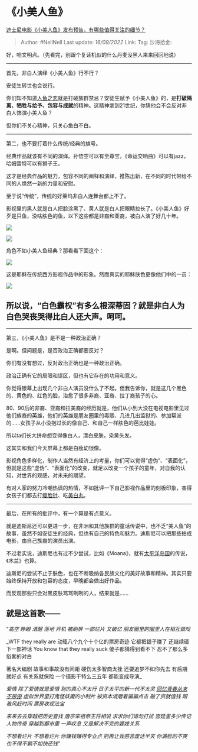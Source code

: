 # 《小美人鱼》
[迪士尼电影《小美人鱼》发布预告，有哪些值得关注的细节？](https://www.zhihu.com/question/552694534/answer/2670861624)

> Author: #NellNell
> Last update: *16/09/2022*
> Link:
> Tag:
> 沙海拾金:

好，咱文明点。（先看完，别跟个复读机似的什么丹麦没黑人来来回回地说）

---

首先，非白人演绎《小美人鱼》行不行？

安徒生转世也会说行。

你们知不知道[人鱼之恋](https://www.zhihu.com/search?q=%E4%BA%BA%E9%B1%BC%E4%B9%8B%E6%81%8B&search_source=Entity&hybrid_search_source=Entity&hybrid_search_extra=%7B%22sourceType%22%3A%22answer%22%2C%22sourceId%22%3A2670861624%7D)就是打破族群禁忌？安徒生赋予《小美人鱼》的，是**打破隔离、牺牲与给予、包容与成就**的精神。这精神拿到21世纪，你猜他会不会反对非白人饰演小美人鱼？

但你们不关心精神，只关心鱼白不白。

---

第二，也不要打着什么传统/经典的旗号。

经典作品就该有不同的演绎。孙悟空可以有至尊宝，《命运交响曲》可以有jazz，哈姆雷特可以有狮子王。

这才是经典作品的魅力，包容不同的阐释和演绎，推陈出新，在不同的时代带给不同的人焕然一新的力量和安慰。

至于说“传统”，传统的好莱坞非白人连舞台都上不了。

影视里的黑人就是白人把脸涂黑了、黄人就是白人把眼睛拉长了。《小美人鱼》好歹是只鱼，没啥肤色的鱼，以下这些都是非裔和亚裔，被白人演了好几十年。

![](https://pic1.zhimg.com/50/v2-1e147882a6a95efca5491cf5fa5f2ff8_720w.jpg?source=1940ef5c)

![](https://pica.zhimg.com/50/v2-7f0d6406dd8362d04d0cd3386c350c3f_720w.jpg?source=1940ef5c)

角色不如小美人鱼经典？那看看下面这个：

![](https://pica.zhimg.com/50/v2-17dece7ac049bcdf594e4de45a9417ba_720w.jpg?source=1940ef5c)

这是耶稣在传统西方影视作品中的形象。然而真实的耶稣肤色更像他们中的一员：

![](https://pic2.zhimg.com/50/v2-ef1c6c08c2bfa2b5402dfe18fa114641_720w.jpg?source=1940ef5c)

## 所以说，“白色霸权”有多么根深蒂固？就是非白人为白色哭丧哭得比白人还大声。呵呵。

---

第三，《小美人鱼》是不是一种政治正确？

是啊。但问题是，是否政治正确都要反对？

你们有没有想过，反对政治正确也是一种政治正确。

政治正确有它的局限和误区，但也有它存在的功用和意义。

你觉得银幕上出现几个非白人演员没什么了不起。但我告诉你，就是这几个黑色的、黄色的、红色的脸，治愈了很多非裔、亚裔、拉丁裔孩子的心。

80、90后的非裔、亚裔和拉美裔的经历就是，他们从小到大没在电视电影里见过他们族裔的英雄，他们的英雄是朋友圈里的毒贩、几进几出监狱的、参加帮派的……女孩子从小没抱过长的像自己、和自己一样肤色的芭比娃娃。

所以ta们长大拼命想变得像白人，漂白皮肤，染黄头发。

这其实和我们今天屏幕上都是白瘦幼很像。

影视角色多样化，制作人当然有经济上的考量，你们可以觉得“虚伪”、“表面化”，但就是这些“虚伪”、“表面化”的改变，就足以改变一个孩子的童年，对自我的认知，对世界的观感，对未来的期望。

有对人家的努力冷嘲热讽的热情，不如批评一下自己影视作品里的刻板印象，害得女孩子们都去打[瘦脸针](https://www.zhihu.com/search?q=%E7%98%A6%E8%84%B8%E9%92%88&search_source=Entity&hybrid_search_source=Entity&hybrid_search_extra=%7B%22sourceType%22%3A%22answer%22%2C%22sourceId%22%3A2670861624%7D)、吃[美白丸](https://www.zhihu.com/search?q=%E7%BE%8E%E7%99%BD%E4%B8%B8&search_source=Entity&hybrid_search_source=Entity&hybrid_search_extra=%7B%22sourceType%22%3A%22answer%22%2C%22sourceId%22%3A2670861624%7D)。

---

最后，在所有的批评中，有一个算是有点意义。

就是迪斯尼还可以更进一步，在非洲和其他族群的童话传说中，也不乏“美人鱼”的故事，虽然不如安徒生的经典，但也有自己的特色和魅力。迪斯尼可以把那些拍成电影，由自己族裔的演员出演。

不过老实说，迪斯尼也有过不少尝试，比如《Moana》，就有[太平洋岛国](https://www.zhihu.com/search?q=%E5%A4%AA%E5%B9%B3%E6%B4%8B%E5%B2%9B%E5%9B%BD&search_source=Entity&hybrid_search_source=Entity&hybrid_search_extra=%7B%22sourceType%22%3A%22answer%22%2C%22sourceId%22%3A2670861624%7D)的传说，《木兰》也算。

迪斯尼的尝试不止于肤色，也在不断吸纳各民族文化的美好故事和精神。其实只要始终保持开放和包容的态度，早晚都会做出好作品。

而反观那些只会对黑皮肤骂骂咧咧的人，结果就是……

## 就是这首歌——

“_高空 睁眼 清醒 落地
开机 被刷屏 一部烂片 又破亿
朋友圈里的圈里人在相互做戏_

_WTF they really are
动辄八个九个十个亿的票房奇迹
它都把银子赚了
还继续砸下一部神话
You know that they really suck
傻子都猜得到看不下
忍不了那么多俗套的对白

著名大编剧 故事和事故没有间距
硬伤太多智商太挫
还要追梦不如你先去
有后期就好点 有关系就保险
一个摄影干特么三五年
都能变成导演_

_爱情 除了爱情就是爱情
别的真心不太行
日子太平的新一代不太灵
[回忆青春从来不带停](https://www.zhihu.com/search?q=%E5%9B%9E%E5%BF%86%E9%9D%92%E6%98%A5%E4%BB%8E%E6%9D%A5%E4%B8%8D%E5%B8%A6%E5%81%9C&search_source=Entity&hybrid_search_source=Entity&hybrid_search_extra=%7B%22sourceType%22%3A%22answer%22%2C%22sourceId%22%3A2670861624%7D)
虚拟世界里打鬼怪妖魔的小制片
被资本消磨着骗骗点击
融了资就值钱 跟着风赶时间
票房收视法宝_

_来来去去穿越把历史查找
唐宗宋祖帝王将相说
求求你们请勿打扰
宫廷里多少传记人物传奇
穿越到都市里
一声叹息
又是解决不完的婆媳关系_

_不想看烂片 不想看烂片
你赚钱赚得专业点
别再让我感言废话半天
你满脸的不爽
也不得不躺不如快还钱_”
